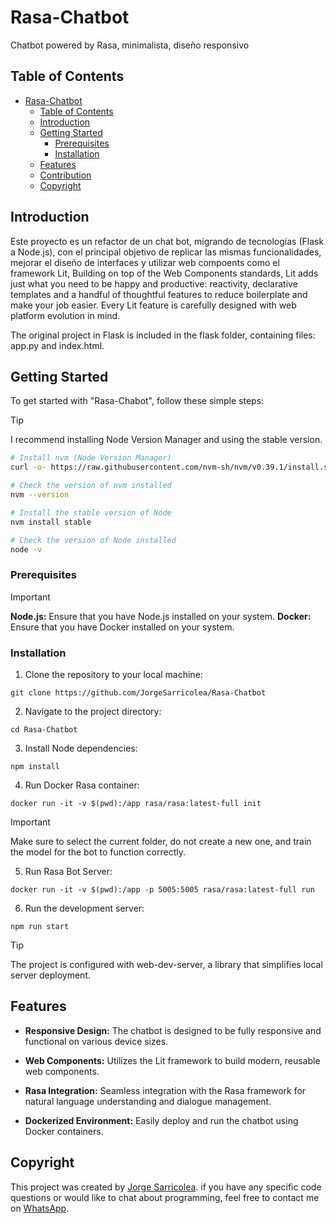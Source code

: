# Rasa-Chatbot

Chatbot powered by Rasa, minimalista, diseño responsivo

## Table of Contents

- [Rasa-Chatbot](#rasa-chatbot)
  - [Table of Contents](#table-of-contents)
  - [Introduction](#introduction)
  - [Getting Started](#getting-started)
    - [Prerequisites](#prerequisites)
    - [Installation](#installation)
  - [Features](#features)
  - [Contribution](#contribution)
  - [Copyright](#copyright)

## Introduction

Este proyecto es un refactor de un chat bot, migrando de tecnologías (Flask a Node.js), con el principal objetivo de replicar las mismas funcionalidades, mejorar el diseño de interfaces y utilizar web compoents como el framework Lit, Building on top of the Web Components standards, Lit adds just what you need to be happy and productive: reactivity, declarative templates and a handful of thoughtful features to reduce boilerplate and make your job easier. Every Lit feature is carefully designed with web platform evolution in mind.

The original project in Flask is included in the flask folder, containing files: app.py and index.html.

## Getting Started

To get started with "Rasa-Chabot", follow these simple steps:

> [!TIP]
> I recommend installing Node Version Manager and using the stable version.

```bash
# Install nvm (Node Version Manager)
curl -o- https://raw.githubusercontent.com/nvm-sh/nvm/v0.39.1/install.sh | bash

# Check the version of nvm installed
nvm --version

# Install the stable version of Node
nvm install stable

# Check the version of Node installed
node -v
```

### Prerequisites

> [!IMPORTANT]
> **Node.js:** Ensure that you have Node.js installed on your system.
> **Docker:** Ensure that you have Docker installed on your system.

### Installation

1. Clone the repository to your local machine:

```
git clone https://github.com/JorgeSarricolea/Rasa-Chatbot
```

2. Navigate to the project directory:

```
cd Rasa-Chatbot
```

3. Install Node dependencies:

```
npm install
```

4. Run Docker Rasa container:
```
docker run -it -v $(pwd):/app rasa/rasa:latest-full init
```

> [!IMPORTANT]
> Make sure to select the current folder, do not create a new one, and train the model for the bot to function correctly.

5. Run Rasa Bot Server:
```
docker run -it -v $(pwd):/app -p 5005:5005 rasa/rasa:latest-full run
```

6. Run the development server:
```
npm run start
```

> [!TIP]
> The project is configured with web-dev-server, a library that simplifies local server deployment.

## Features

- **Responsive Design:** The chatbot is designed to be fully responsive and functional on various device sizes.

- **Web Components:** Utilizes the Lit framework to build modern, reusable web components.

- **Rasa Integration:** Seamless integration with the Rasa framework for natural language understanding and dialogue management.

- **Dockerized Environment:** Easily deploy and run the chatbot using Docker containers.

## Copyright

This project was created by [Jorge Sarricolea](https://jorgesarricolea.com). if you have any specific code questions or would like to chat about programming, feel free to contact me on [WhatsApp](https://wa.me/529381095593).
